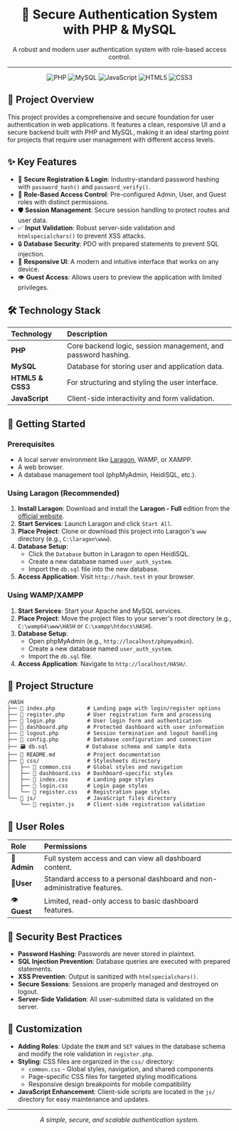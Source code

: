 <div align="center">

# 🔐 Secure Authentication System with PHP & MySQL

A robust and modern user authentication system with role-based access control.

---

</div>

<div align="center">

![PHP](https://img.shields.io/badge/PHP-777BB4?style=for-the-badge&logo=php&logoColor=white) ![MySQL](https://img.shields.io/badge/MySQL-4479A1?style=for-the-badge&logo=mysql&logoColor=white) ![JavaScript](https://img.shields.io/badge/JavaScript-F7DF1E?style=for-the-badge&logo=javascript&logoColor=black) ![HTML5](https://img.shields.io/badge/HTML5-E34F26?style=for-the-badge&logo=html5&logoColor=white) ![CSS3](https://img.shields.io/badge/CSS3-1572B6?style=for-the-badge&logo=css3&logoColor=white)

</div>

## 📖 Project Overview

This project provides a comprehensive and secure foundation for user authentication in web applications. It features a clean, responsive UI and a secure backend built with PHP and MySQL, making it an ideal starting point for projects that require user management with different access levels.

## ✨ Key Features

- 🔐 **Secure Registration & Login**: Industry-standard password hashing with `password_hash()` and `password_verify()`.
- 👥 **Role-Based Access Control**: Pre-configured Admin, User, and Guest roles with distinct permissions.
- 🛡️ **Session Management**: Secure session handling to protect routes and user data.
- ✅ **Input Validation**: Robust server-side validation and `htmlspecialchars()` to prevent XSS attacks.
- 🔒 **Database Security**: PDO with prepared statements to prevent SQL injection.
- 📱 **Responsive UI**: A modern and intuitive interface that works on any device.
- 👁️ **Guest Access**: Allows users to preview the application with limited privileges.

## 🛠️ Technology Stack

| Technology             | Description                                                   |
| :--------------------- | :------------------------------------------------------------ |
| **PHP**          | Core backend logic, session management, and password hashing. |
| **MySQL**        | Database for storing user and application data.               |
| **HTML5 & CSS3** | For structuring and styling the user interface.               |
| **JavaScript**   | Client-side interactivity and form validation.                |

## 🚀 Getting Started

### Prerequisites

- A local server environment like [Laragon](https://laragon.org/), WAMP, or XAMPP.
- A web browser.
- A database management tool (phpMyAdmin, HeidiSQL, etc.).

### Using Laragon (Recommended)

1. **Install Laragon**: Download and install the **Laragon - Full** edition from the [official website](https://laragon.org/download/).
2. **Start Services**: Launch Laragon and click `Start All`.
3. **Place Project**: Clone or download this project into Laragon's `www` directory (e.g., `C:\laragon\www`).
4. **Database Setup**:
   * Click the `Database` button in Laragon to open HeidiSQL.
   * Create a new database named `user_auth_system`.
   * Import the `db.sql` file into the new database.
5. **Access Application**: Visit `http://hash.test` in your browser.

### Using WAMP/XAMPP

1. **Start Services**: Start your Apache and MySQL services.
2. **Place Project**: Move the project files to your server's root directory (e.g., `C:\wamp64\www\HASH` or `C:\xampp\htdocs\HASH`).
3. **Database Setup**:
   * Open phpMyAdmin (e.g., `http://localhost/phpmyadmin`).
   * Create a new database named `user_auth_system`.
   * Import the `db.sql` file.
4. **Access Application**: Navigate to `http://localhost/HASH/`.

## 📁 Project Structure

```
/HASH
├── 📄 index.php          # Landing page with login/register options
├── 📄 register.php       # User registration form and processing
├── 📄 login.php          # User login form and authentication
├── 📄 dashboard.php      # Protected dashboard with user information
├── 📄 logout.php         # Session termination and logout handling
├── 📄 config.php         # Database configuration and connection
├── 🗃️ db.sql            # Database schema and sample data
├── 📝 README.md          # Project documentation
├── 📁 css/               # Stylesheets directory
│   ├── 📜 common.css     # Global styles and navigation
│   ├── 📜 dashboard.css  # Dashboard-specific styles
│   ├── 📜 index.css      # Landing page styles
│   ├── 📜 login.css      # Login page styles
│   └── 📜 register.css   # Registration page styles
└── 📁 js/                # JavaScript files directory
    └── 📜 register.js    # Client-side registration validation
```

## 👥 User Roles

| Role                | Permissions                                                              |
| :------------------ | :----------------------------------------------------------------------- |
| 👑**Admin**   | Full system access and can view all dashboard content.                   |
| 👤**User**    | Standard access to a personal dashboard and non-administrative features. |
| 👁️**Guest** | Limited, read-only access to basic dashboard features.                   |

## 🔐 Security Best Practices

- **Password Hashing**: Passwords are never stored in plaintext.
- **SQL Injection Prevention**: Database queries are executed with prepared statements.
- **XSS Prevention**: Output is sanitized with `htmlspecialchars()`.
- **Secure Sessions**: Sessions are properly managed and destroyed on logout.
- **Server-Side Validation**: All user-submitted data is validated on the server.

## 🔧 Customization

- **Adding Roles**: Update the `ENUM` and `SET` values in the database schema and modify the role validation in `register.php`.
- **Styling**: CSS files are organized in the `css/` directory:
  - `common.css` - Global styles, navigation, and shared components
  - Page-specific CSS files for targeted styling modifications
  - Responsive design breakpoints for mobile compatibility
- **JavaScript Enhancement**: Client-side scripts are located in the `js/` directory for easy maintenance and updates.

---

<div align="center">

*A simple, secure, and scalable authentication system.*

</div>
